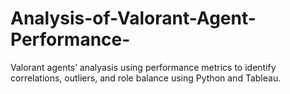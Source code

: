 # Analysis-of-Valorant-Agent-Performance-
Valorant agents’ analyasis using performance metrics to identify correlations, outliers, and role balance using Python and Tableau.
